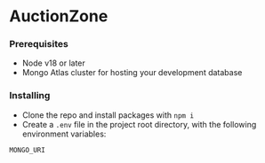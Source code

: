 # AuctionZone

### Prerequisites

- Node v18 or later
- Mongo Atlas cluster for hosting your development database

### Installing

- Clone the repo and install packages with `npm i`
- Create a `.env` file in the project root directory, with the following environment variables:

```text
MONGO_URI
```